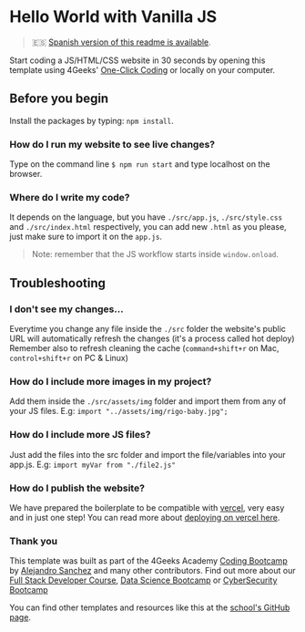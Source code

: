 <!-- hide -->
# Hello World with Vanilla JS

> 🇪🇸 [Spanish version of this readme is available](./README.es.md).
<!-- endhide -->
Start coding a JS/HTML/CSS website in 30 seconds by opening this template using 4Geeks' [One-Click Coding](https://s.4geeks.com/start?repo=https://github.com/4GeeksAcademy/vanillajs-hello) or locally on your computer.

## Before you begin

Install the packages by typing: `npm install`.

### How do I run my website to see live changes?  

<!-- hide -->
Type on the command line `$ npm run start` and type localhost on the browser.

### Where do I write my code?  

It depends on the language, but you have `./src/app.js`, `./src/style.css` and `./src/index.html` respectively, you can add new `.html` as you please, just make sure to import it on the `app.js`.

> Note: remember that the JS workflow starts inside `window.onload`.


## Troubleshooting

### I don't see my changes...

Everytime you change any file inside the `./src` folder the website's public URL will automatically refresh the changes (it's a process called hot deploy)
Remember also to refresh cleaning the cache (`command+shift+r` on Mac, `control+shift+r` on PC & Linux)

### How do I include more images in my project?

Add them inside the `./src/assets/img` folder and import them from any of your JS files. E.g: `import "../assets/img/rigo-baby.jpg";`

### How do I include more JS files?

Just add the files into the src folder and import the file/variables into your app.js. E.g: `import myVar from "./file2.js"`

### How do I publish the website?

We have prepared the boilerplate to be compatible with [vercel](https://vercel.com/), very easy and in just one step! 
You can read more about [deploying on vercel here](https://4geeks.com/docs/start/deploy-vercel).

<!-- hide -->
### Thank you

This template was built as part of the 4Geeks Academy [Coding Bootcamp](https://4geeksacademy.com/us/coding-bootcamp) by [Alejandro Sanchez](https://twitter.com/alesanchezr) and many other contributors. Find out more about our [Full Stack Developer Course](https://4geeksacademy.com/us/coding-bootcamps/part-time-full-stack-developer), [Data Science Bootcamp](https://4geeksacademy.com/us/coding-bootcamps/datascience-machine-learning) or [CyberSecurity Bootcamp](https://4geeksacademy.com/us/coding-bootcamps/cybersecurity)

You can find other templates and resources like this at the [school's GitHub page](https://github.com/4geeksacademy/).
<!-- endhide -->
